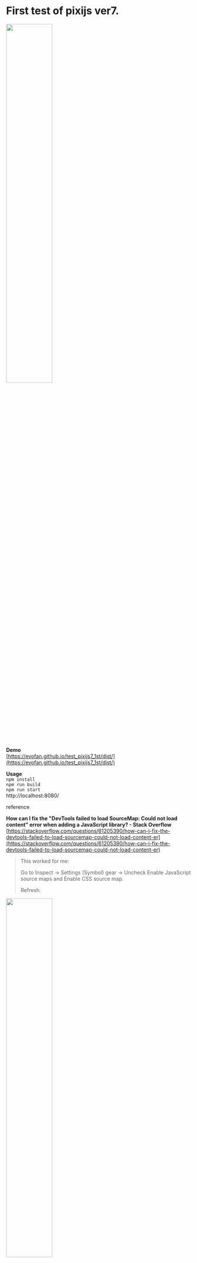 # First test of pixijs ver7.

<img src="https://evofan.github.io/test_pixijs7_1st/screenshot/pic_pixijs7_1st_test3.jpg" width="50%">  

**Demo**  
[https://evofan.github.io/test_pixijs7_1st/dist/](https://evofan.github.io/test_pixijs7_1st/dist/)  

**Usage**  
`npm install`  
`npm run build`  
`npm run start`  
http://localhost:8080/  

reference

**How can I fix the "DevTools failed to load SourceMap: Could not load content" error when adding a JavaScript library? - Stack Overflow**  
[https://stackoverflow.com/questions/61205390/how-can-i-fix-the-devtools-failed-to-load-sourcemap-could-not-load-content-er](https://stackoverflow.com/questions/61205390/how-can-i-fix-the-devtools-failed-to-load-sourcemap-could-not-load-content-er)  
>This worked for me:
>
>Go to Inspect → Settings (Symbol) gear → Uncheck Enable JavaScript source maps and Enable CSS source map.
>
>Refresh.
<img src="https://evofan.github.io/test_pixijs7_1st/screenshot/pic_pixijs7_1st_test1.jpg" width="50%">  
<img src="https://evofan.github.io/test_pixijs7_1st/screenshot/pic_pixijs7_1st_test2.jpg" width="50%">  

or use below.

**DevTools failed to load SourceMap for webpack:///node_modules//....js.map HTTP error: status code 404, net::ERR_UNKNOWN_URL_SCHEME**  
[https://stackoverflow.com/questions/61767538/devtools-failed-to-load-sourcemap-for-webpack-node-modules-js-map-http-e](https://stackoverflow.com/questions/61767538/devtools-failed-to-load-sourcemap-for-webpack-node-modules-js-map-http-e)  
>devtool: "eval-cheap-source-map"  
>Add this to your webpack config and that's it.  
<img src="https://evofan.github.io/test_pixijs7_1st/screenshot/pic_pixijs7_1st_test4.jpg" width="50%">  

**v7 Migration Guide**  
[https://github.com/pixijs/pixijs/wiki/v7-Migration-Guide](https://github.com/pixijs/pixijs/wiki/v7-Migration-Guide)  
